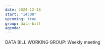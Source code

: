```yaml
---
date: 2024-12-18
start: "14:00"
upcoming: true
group: data-bill
agenda: 
--- 
```

DATA BILL WORKING GROUP: Weekly meeting